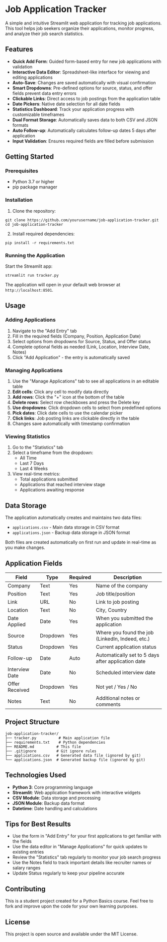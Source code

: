 # Job Application Tracker

A simple and intuitive Streamlit web application for tracking job applications. This tool helps job seekers organize their applications, monitor progress, and analyze their job search statistics.

## Features

- **Quick Add Form**: Guided form-based entry for new job applications with validation
- **Interactive Data Editor**: Spreadsheet-like interface for viewing and editing applications
- **Auto-Save**: Changes are saved automatically with visual confirmation
- **Smart Dropdowns**: Pre-defined options for source, status, and offer fields prevent data entry errors
- **Clickable Links**: Direct access to job postings from the application table
- **Date Pickers**: Native date selection for all date fields
- **Statistics Dashboard**: Track your application progress with customizable timeframes
- **Dual Format Storage**: Automatically saves data to both CSV and JSON formats
- **Auto Follow-up**: Automatically calculates follow-up dates 5 days after application
- **Input Validation**: Ensures required fields are filled before submission

## Getting Started

### Prerequisites

- Python 3.7 or higher
- pip package manager

### Installation

1. Clone the repository:

```
git clone https://github.com/yourusername/job-application-tracker.git
cd job-application-tracker
```

2. Install required dependencies:

```
pip install -r requirements.txt
```

### Running the Application

Start the Streamlit app:

```
streamlit run tracker.py
```

The application will open in your default web browser at `http://localhost:8501`.

## Usage

### Adding Applications

1. Navigate to the "Add Entry" tab
2. Fill in the required fields (Company, Position, Application Date)
3. Select options from dropdowns for Source, Status, and Offer status
4. Complete optional fields as needed (Link, Location, Interview Date, Notes)
5. Click "Add Application" - the entry is automatically saved

### Managing Applications

1. Use the "Manage Applications" tab to see all applications in an editable table
2. **Edit cells**: Click any cell to modify data directly
3. **Add rows**: Click the "+" icon at the bottom of the table
4. **Delete rows**: Select row checkboxes and press the Delete key
5. **Use dropdowns**: Click dropdown cells to select from predefined options
6. **Pick dates**: Click date cells to use the calendar picker
7. **Click links**: Job posting links are clickable directly in the table
8. Changes save automatically with timestamp confirmation

### Viewing Statistics

1. Go to the "Statistics" tab
2. Select a timeframe from the dropdown:
   - All Time
   - Last 7 Days
   - Last 4 Weeks
3. View real-time metrics:
   - Total applications submitted
   - Applications that reached interview stage
   - Applications awaiting response

## Data Storage

The application automatically creates and maintains two data files:

- `applications.csv` - Main data storage in CSV format
- `applications.json` - Backup data storage in JSON format

Both files are created automatically on first run and update in real-time as you make changes.

## Application Fields

| Field          | Type     | Required | Description                                        |
| -------------- | -------- | -------- | -------------------------------------------------- |
| Company        | Text     | Yes      | Name of the company                                |
| Position       | Text     | Yes      | Job title/position                                 |
| Link           | URL      | No       | Link to job posting                                |
| Location       | Text     | No       | City, Country                                      |
| Date Applied   | Date     | Yes      | When you submitted the application                 |
| Source         | Dropdown | Yes      | Where you found the job (LinkedIn, Indeed, etc.)   |
| Status         | Dropdown | Yes      | Current application status                         |
| Follow-up      | Date     | Auto     | Automatically set to 5 days after application date |
| Interview Date | Date     | No       | Scheduled interview date                           |
| Offer Received | Dropdown | Yes      | Not yet / Yes / No                                 |
| Notes          | Text     | No       | Additional notes or comments                       |

## Project Structure

```
job-application-tracker/
├── tracker.py          # Main application file
├── requirements.txt    # Python dependencies
├── README.md          # This file
├── .gitignore         # Git ignore rules
├── applications.csv   # Generated data file (ignored by git)
└── applications.json  # Generated backup file (ignored by git)
```

## Technologies Used

- **Python 3**: Core programming language
- **Streamlit**: Web application framework with interactive widgets
- **CSV Module**: Data storage and processing
- **JSON Module**: Backup data format
- **Datetime**: Date handling and calculations

## Tips for Best Results

- Use the form in "Add Entry" for your first applications to get familiar with the fields
- Use the data editor in "Manage Applications" for quick updates to existing entries
- Review the "Statistics" tab regularly to monitor your job search progress
- Use the Notes field to track important details like recruiter names or salary ranges
- Update Status regularly to keep your pipeline accurate

## Contributing

This is a student project created for a Python Basics course. Feel free to fork and improve upon the code for your own learning purposes.

## License

This project is open source and available under the MIT License.
